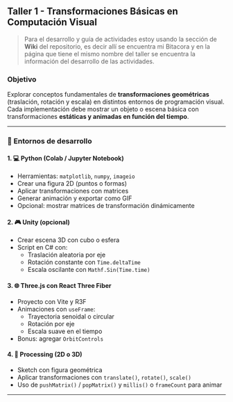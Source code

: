 ## Taller 1 - Transformaciones Básicas en Computación Visual

> Para el desarrollo y guía de actividades estoy usando la sección de **Wiki** del repositorio, es decir allí se encuentra mi Bitacora y en la página que tiene el mismo nombre del taller se encuentra la información del desarrollo de las actividades.

### Objetivo

Explorar conceptos fundamentales de **transformaciones geométricas** (traslación, rotación y escala) en distintos entornos de programación visual. Cada implementación debe mostrar un objeto o escena básica con transformaciones **estáticas y animadas en función del tiempo**.

---

### 🔹 Entornos de desarrollo

#### 1. 💻 Python (Colab / Jupyter Notebook)
- Herramientas: `matplotlib`, `numpy`, `imageio`
- Crear una figura 2D (puntos o formas)
- Aplicar transformaciones con matrices
- Generar animación y exportar como GIF
- Opcional: mostrar matrices de transformación dinámicamente

#### 2. 🎮 Unity (opcional)
- Crear escena 3D con cubo o esfera
- Script en C# con:
  - Traslación aleatoria por eje
  - Rotación constante con `Time.deltaTime`
  - Escala oscilante con `Mathf.Sin(Time.time)`

#### 3. 🌐 Three.js con React Three Fiber
- Proyecto con Vite y R3F
- Animaciones con `useFrame`:
  - Trayectoria senoidal o circular
  - Rotación por eje
  - Escala suave en el tiempo
- Bonus: agregar `OrbitControls`

#### 4. 🎨 Processing (2D o 3D)
- Sketch con figura geométrica
- Aplicar transformaciones con `translate()`, `rotate()`, `scale()`
- Uso de `pushMatrix()` / `popMatrix()` y `millis()` o `frameCount` para animar

---
